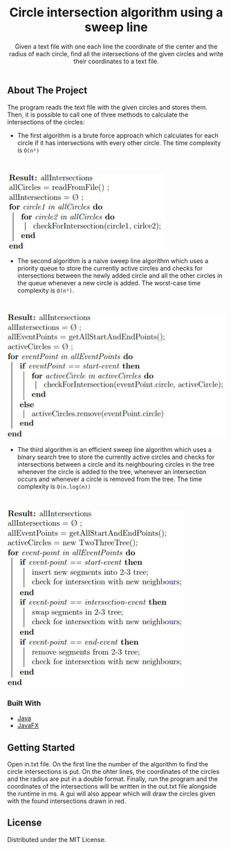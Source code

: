 
<!-- PROJECT LOGO -->
<br />
<p align="center">
  <h1 align="center">Circle intersection algorithm using a sweep line</h1>

  <p align="center">
    Given a text file with one each line the coordinate of the center and the radius of each circle, find all the intersections of the given circles and write their coordinates to a text file.
    <br />
    <br />
  </p>
</p>


<!-- ABOUT THE PROJECT -->
## About The Project

The program reads the text file with the given circles and stores them. Then, it is possible to call one of three methods to calculate the intersections of the circles:
* The first algorithm is a brute force approach which calculates for each circle if it has intersections with every other circle. The time complexity is `O(n²)` 
<br />

![Screenshot](images/Algorithm1.JPG)

* The second algorithm is a naive sweep line algorithm which uses a priority queue to store the currently active circles and checks for intersections between the newly added circle and all the other circles in the queue whenever a new circle is added. The worst-case time complexity is `O(n²)`.
<br />

![Screenshot](images/Algorithm2.JPG)

* The third algorithm is an efficient sweep line algorithm which uses a binary search tree to store the currently active circles and checks for intersections between a circle and its neighbouring circles in the tree whenever the circle is added to the tree, whenever an intersection occurs and whenever a circle is removed from the tree. The time complexity is `O(n.log(n))` 
<br />

![Screenshot](images/Algorithm3.JPG)

### Built With
* [Java](https://www.java.com/)
* [JavaFX](https://openjfx.io/)


<!-- GETTING STARTED -->
## Getting Started

Open in.txt file. On the first line the number of the algorithm to find the circle intersections is put. On the ohter lines, the coordinates of the circles and the radius are put in a double format. Finally, run the program and the coordinates of the intersections will be written in the out.txt file alongside the runtime in ms. A gui will also appear which will draw the circles given with the found intersections drawn in red.

<!-- LICENSE -->
## License

Distributed under the MIT License.

